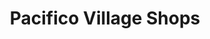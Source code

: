---
title: "Pacifico Village Shops"
url: /sardinal/pacifico-village-shops/
shop: Einkaufszentrum
---